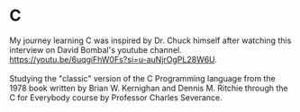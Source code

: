 <h1>C</h1> 

My journey learning C was inspired by Dr. Chuck himself after watching this interview on David Bombal's youtube channel. 
<br>
https://youtu.be/6uqgiFhW0Fs?si=u-auNjrOgPL28W6U. 
<br>
<br>
Studying the "classic" version of the C Programming language from the 1978 book written by Brian W. Kernighan and Dennis M. Ritchie
through the C for Everybody course by Professor Charles Severance.
